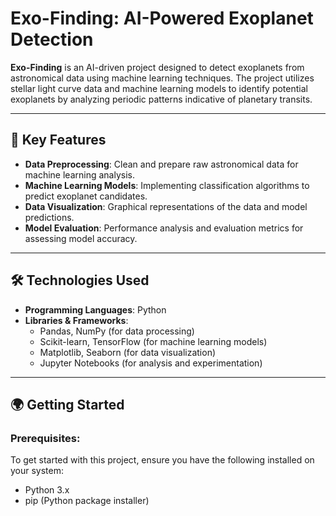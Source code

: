 # Exo-Finding: AI-Powered Exoplanet Detection

**Exo-Finding** is an AI-driven project designed to detect exoplanets from astronomical data using machine learning techniques. The project utilizes stellar light curve data and machine learning models to identify potential exoplanets by analyzing periodic patterns indicative of planetary transits.

---

## 🚀 **Key Features**
- **Data Preprocessing**: Clean and prepare raw astronomical data for machine learning analysis.
- **Machine Learning Models**: Implementing classification algorithms to predict exoplanet candidates.
- **Data Visualization**: Graphical representations of the data and model predictions.
- **Model Evaluation**: Performance analysis and evaluation metrics for assessing model accuracy.

---

## 🛠️ **Technologies Used**
- **Programming Languages**: Python
- **Libraries & Frameworks**:
  - Pandas, NumPy (for data processing)
  - Scikit-learn, TensorFlow (for machine learning models)
  - Matplotlib, Seaborn (for data visualization)
  - Jupyter Notebooks (for analysis and experimentation)

---

## 🌍 **Getting Started**

### Prerequisites:
To get started with this project, ensure you have the following installed on your system:
- Python 3.x
- pip (Python package installer)

